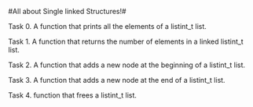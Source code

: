 #All about Single linked Structures!#

Task 0. A function that prints all the elements of a listint_t list.

Task 1. A function that returns the number of elements in a linked listint_t list.

Task 2. A function that adds a new node at the beginning of a listint_t list.

Task 3. A function that adds a new node at the end of a listint_t list.

Task 4. function that frees a listint_t list.



